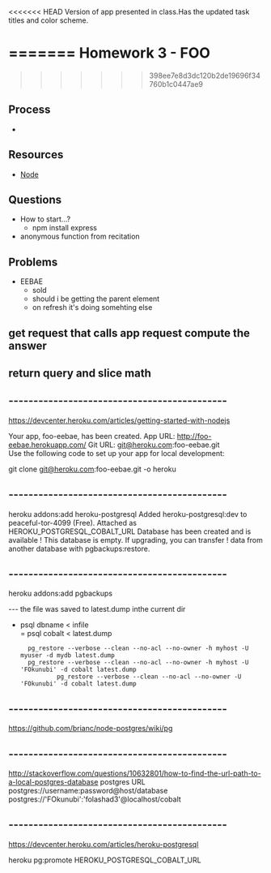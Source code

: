 <<<<<<< HEAD
Version of app presented in class.Has the updated task titles and color scheme.

=======
Homework 3 - FOO
========
>>>>>>> 398ee7e8d3dc120b2de19696f34760b1c0447ae9

## Process
+ 

## Resources
+ [Node](node.js)

## Questions
+ How to start...? 
  - npm install express
+ anonymous function from recitation 

## Problems
+ EEBAE
  - sold
  - should i be getting the parent element
  - on refresh it's doing somehting else 


get request that calls app request
compute the answer
-
return query and slice math
--


## --------------------------------------------

https://devcenter.heroku.com/articles/getting-started-with-nodejs



Your app, foo-eebae, has been created.
App URL:
http://foo-eebae.herokuapp.com/
Git URL:
git@heroku.com:foo-eebae.git  
Use the following code to set up your app for local development:

git clone git@heroku.com:foo-eebae.git -o heroku



## --------------------------------------------

heroku addons:add heroku-postgresql
Added heroku-postgresql:dev to peaceful-tor-4099 (Free). Attached as HEROKU_POSTGRESQL_COBALT_URL Database has been created and is available ! This database is empty. If upgrading, you can transfer ! data from another database with pgbackups:restore.

## --------------------------------------------
heroku addons:add pgbackups


--- the file was saved to latest.dump inthe current dir
- psql dbname < infile  
		= psql cobalt < latest.dump
		
		pg_restore --verbose --clean --no-acl --no-owner -h myhost -U myuser -d mydb latest.dump
		pg_restore --verbose --clean --no-acl --no-owner -h myhost -U 'FOkunubi' -d cobalt latest.dump
				pg_restore --verbose --clean --no-acl --no-owner -U 'FOkunubi' -d cobalt latest.dump
				
				
				
## --------------------------------------------
				
https://github.com/brianc/node-postgres/wiki/pg


## --------------------------------------------

http://stackoverflow.com/questions/10632801/how-to-find-the-url-path-to-a-local-postgres-database
postgres URL
postgres://username:password@host/database
postgres://'FOkunubi':'folashad3'@localhost/cobalt

## --------------------------------------------
https://devcenter.heroku.com/articles/heroku-postgresql


heroku pg:promote HEROKU_POSTGRESQL_COBALT_URL
